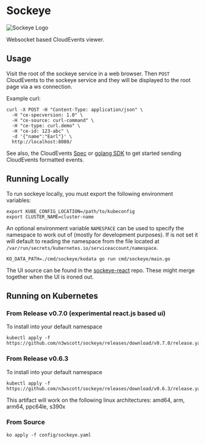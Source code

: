 # Sockeye

![Sockeye Logo](./images/sockeye-logo.png)

Websocket based CloudEvents viewer.

## Usage

Visit the root of the sockeye service in a web browser. Then `POST` CloudEvents
to the sockeye service and they will be displayed to the root page via a ws
connection.

Example curl:

```shell
curl -X POST -H "Content-Type: application/json" \
  -H "ce-specversion: 1.0" \
  -H "ce-source: curl-command" \
  -H "ce-type: curl.demo" \
  -H "ce-id: 123-abc" \
  -d '{"name":"Earl"}' \
  http://localhost:8080/
```

See also, the CloudEvents [Spec](https://github.com/cloudevents/spec) or
[golang SDK](https://github.com/cloudevents/sdk-go) to get started sending
CloudEvents formatted events.

## Running Locally

To run sockeye locally, you must export the following environment variables:
```shell
export KUBE_CONFIG_LOCATION=/path/to/kubeconfig
export CLUSTER_NAME=cluster-name
```
An optional environment variable `NAMESPACE` can be used to specify the namespace to work out of (mostly for development purposes).
If is not set it will default to reading the namespace from the file located at `/var/run/secrets/kubernetes.io/serviceaccount/namespace`.

```shell
KO_DATA_PATH=./cmd/sockeye/kodata go run cmd/sockeye/main.go
```

The UI source can be found in the
[sockeye-react](https://github.com/n3wscott/sockeye-react) repo. These might
merge together when the UI is ironed out.

## Running on Kubernetes

### From Release v0.7.0 (experimental react.js based ui)

To install into your default namespace

```shell
kubectl apply -f https://github.com/n3wscott/sockeye/releases/download/v0.7.0/release.yaml
```

### From Release v0.6.3

To install into your default namespace

```shell
kubectl apply -f https://github.com/n3wscott/sockeye/releases/download/v0.6.3/release.yaml
```

This artifact will work on the following linux architectures: amd64, arm, arm64,
ppc64le, s390x

### From Source

```shell
ko apply -f config/sockeye.yaml
```
